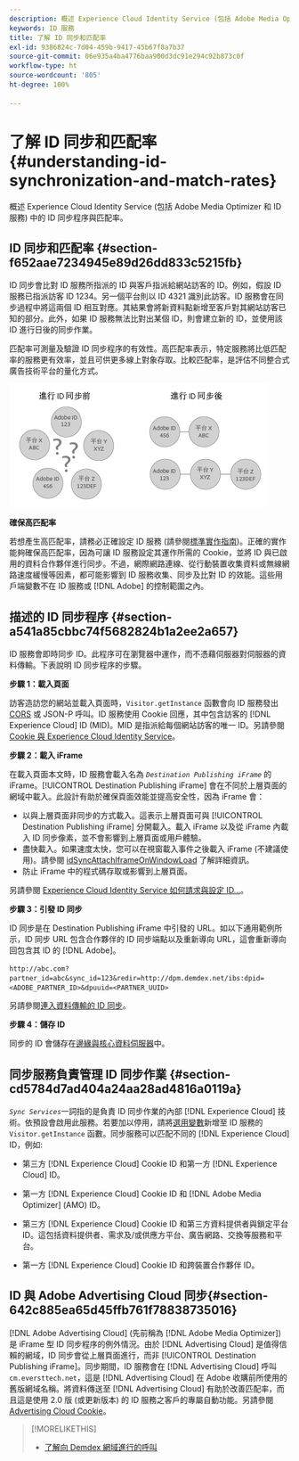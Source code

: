 ```yaml
---
description: 概述 Experience Cloud Identity Service (包括 Adobe Media Optimizer 和 ID 服務) 中的 ID 同步程序與匹配率。
keywords: ID 服務
title: 了解 ID 同步和匹配率
exl-id: 9386824c-7d04-459b-9417-45b67f8a7b37
source-git-commit: 06e935a4ba4776baa900d3dc91e294c92b873c0f
workflow-type: ht
source-wordcount: '805'
ht-degree: 100%

---
```


# 了解 ID 同步和匹配率{#understanding-id-synchronization-and-match-rates}

概述 Experience Cloud Identity Service (包括 Adobe Media Optimizer 和 ID 服務) 中的 ID 同步程序與匹配率。

## ID 同步和匹配率 {#section-f652aae7234945e89d26dd833c5215fb}

ID 同步會比對 ID 服務所指派的 ID 與客戶指派給網站訪客的 ID。例如，假設 ID 服務已指派訪客 ID 1234。另一個平台則以 ID 4321 識別此訪客。ID 服務會在同步過程中將這兩個 ID 相互對應。其結果會將新資料點新增至客戶對其網站訪客已知的部分。此外，如果 ID 服務無法比對出某個 ID，則會建立新的 ID，並使用該 ID 進行日後的同步作業。

匹配率可測量及驗證 ID 同步程序的有效性。高匹配率表示，特定服務將比低匹配率的服務更有效率，並且可供更多線上對象存取。比較匹配率，是評估不同整合式廣告技術平台的量化方式。

![](assets/idsync2.png)

**確保高匹配率**

若想產生高匹配率，請務必正確設定 ID 服務 (請參閱[標準實作指南](../implementation-guides/standard.md#concept-89cd0199a9634fc48644f2d61e3d2445))。正確的實作能夠確保高匹配率，因為可讓 ID 服務設定其運作所需的 Cookie，並將 ID 與已啟用的資料合作夥伴進行同步。不過，網際網路連線、從行動裝置收集資料或無線網路速度緩慢等因素，都可能影響到 ID 服務收集、同步及比對 ID 的效能。這些用戶端變數不在 ID 服務或 [!DNL Adobe] 的控制範圍之內。

## 描述的 ID 同步程序 {#section-a541a85cbbc74f5682824b1a2ee2a657}

ID 服務會即時同步 ID。此程序可在瀏覽器中運作，而不憑藉伺服器對伺服器的資料傳輸。下表說明 ID 同步程序的步驟。

**步驟 1：載入頁面**

訪客造訪您的網站並載入頁面時，`Visitor.getInstance` 函數會向 ID 服務發出 [CORS](../reference/cors.md#concept-6c280446990d46d88ba9da15d2dcc758) 或 JSON-P 呼叫。ID 服務使用 Cookie 回應，其中包含訪客的 [!DNL Experience Cloud] ID (MID)。MID 是指派給每個網站訪客的唯一 ID。另請參閱 [Cookie 與 Experience Cloud Identity Service](../introduction/cookies.md)。

**步驟 2：載入 iFrame**

在載入頁面本文時，ID 服務會載入名為 *`Destination Publishing iFrame`* 的 iFrame。[!UICONTROL Destination Publishing iFrame] 會在不同於上層頁面的網域中載入。此設計有助於確保頁面效能並提高安全性，因為 iFrame 會：

* 以與上層頁面非同步的方式載入。這表示上層頁面可與 [!UICONTROL Destination Publishing iFrame] 分開載入。載入 iFrame 以及從 iFrame 內載入 ID 同步像素，並不會影響到上層頁面或用戶體驗。
* 盡快載入。如果速度太快，您可以在視窗載入事件之後載入 iFrame (不建議使用)。請參閱 [idSyncAttachIframeOnWindowLoad](../library/function-vars/idsyncattachiframeonwindowload.md#reference-b86b7112e0814a4c82c4e24c158508f4) 了解詳細資訊。
* 防止 iFrame 中的程式碼存取或影響到上層頁面。

另請參閱 [Experience Cloud Identity Service 如何請求與設定 ID...](../introduction/id-request.md#concept-2caacebb1d244402816760e9b8bcef6a)。

**步驟 3：引發 ID 同步**

ID 同步是在 Destination Publishing iFrame 中引發的 URL。如以下通用範例所示，ID 同步 URL 包含合作夥伴的 ID 同步端點以及重新導向 URL，這會重新導向回包含其 ID 的 [!DNL Adobe]。

`http://abc.com?partner_id=abc&sync_id=123&redir=http://dpm.demdex.net/ibs:dpid=<ADOBE_PARTNER_ID>&dpuuid=<PARTNER_UUID>`

另請參閱[連入資料傳輸的 ID 同步](https://experienceleague.adobe.com/docs/audience-manager/user-guide/implementation-integration-guides/sending-audience-data/batch-data-transfer-process/id-sync-http.html?lang=zh-Hant)。

**步驟 4：儲存 ID**

同步的 ID 會儲存在[邊緣與核心資料伺服器](https://experienceleague.adobe.com/docs/audience-manager/user-guide/reference/system-components/components-edge.html?lang=zh-Hant)中。

## 同步服務負責管理 ID 同步作業 {#section-cd5784d7ad404a24aa28ad4816a0119a}

*`Sync Services`*&#x200B;一詞指的是負責 ID 同步作業的內部 [!DNL Experience Cloud] 技術。依預設會啟用此服務。若要加以停用，請將[選用變數](../library/function-vars/disableidsync.md#reference-589d6b489ac64eddb5a7ff758945e414)新增至 ID 服務的 `Visitor.getInstance` 函數。同步服務可以匹配不同的 [!DNL Experience Cloud] ID，例如:

* 第三方 [!DNL Experience Cloud] Cookie ID 和第一方 [!DNL Experience Cloud] ID。

* 第一方 [!DNL Experience Cloud] Cookie ID 和 [!DNL Adobe Media Optimizer] (AMO) ID。

* 第三方 [!DNL Experience Cloud] Cookie ID 和第三方資料提供者與鎖定平台 ID。這包括資料提供者、需求及/或供應方平台、廣告網路、交換等服務和平台。
* 第一方 [!DNL Experience Cloud] Cookie ID 和跨裝置合作夥伴 ID。

## ID 與 Adobe Advertising Cloud 同步{#section-642c885ea65d45ffb761f78838735016}

[!DNL Adobe Advertising Cloud] (先前稱為 [!DNL Adobe Media Optimizer]) 是 iFrame 型 ID 同步程序的例外情況。由於 [!DNL Advertising Cloud] 是值得信賴的網域，ID 同步會從上層頁面進行，而非 [!UICONTROL Destination Publishing iFrame]。同步期間，ID 服務會在 [!DNL Advertising Cloud] 呼叫 `cm.eversttech.net`，這是 [!DNL Advertising Cloud] 在 Adobe 收購前所使用的舊版網域名稱。將資料傳送至 [!DNL Advertising Cloud] 有助於改善匹配率，而且這是使用 2.0 版 (或更新版本) 的 ID 服務之客戶的專屬自動功能。另請參閱 [Advertising Cloud Cookie](https://experienceleague.adobe.com/docs/core-services/interface/administration/ec-cookies/cookies-advertising-cloud.html?lang=zh-Hant)。

>[!MORELIKETHIS]
>
>* [了解向 Demdex 網域進行的呼叫](https://experienceleague.adobe.com/docs/audience-manager/user-guide/reference/demdex-calls.html?lang=zh-Hant)

